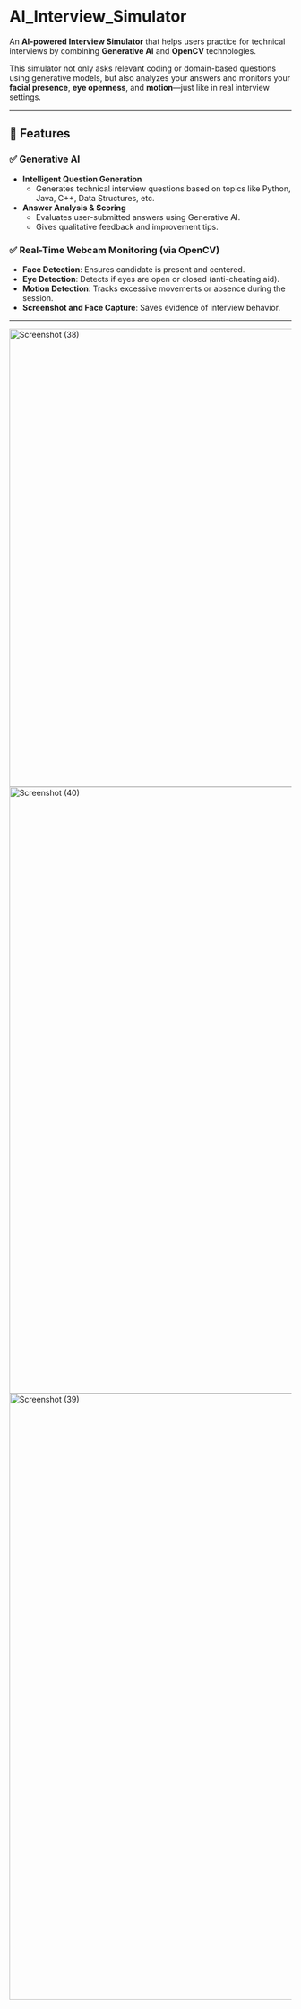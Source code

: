 # AI_Interview_Simulator

An **AI-powered Interview Simulator** that helps users practice for technical interviews by combining **Generative AI** and **OpenCV** technologies.

This simulator not only asks relevant coding or domain-based questions using generative models, but also analyzes your answers and monitors your **facial presence**, **eye openness**, and **motion**—just like in real interview settings.

---

## 🚀 Features

### ✅ Generative AI
- **Intelligent Question Generation**  
  - Generates technical interview questions based on topics like Python, Java, C++, Data Structures, etc.
- **Answer Analysis & Scoring**  
  - Evaluates user-submitted answers using Generative AI.
  - Gives qualitative feedback and improvement tips.

### ✅ Real-Time Webcam Monitoring (via OpenCV)
- **Face Detection**: Ensures candidate is present and centered.
- **Eye Detection**: Detects if eyes are open or closed (anti-cheating aid).
- **Motion Detection**: Tracks excessive movements or absence during the session.
- **Screenshot and Face Capture**: Saves evidence of interview behavior.

---
<img width="1427" height="816" alt="Screenshot (38)" src="https://github.com/user-attachments/assets/ad9cc75a-a2ea-4dbd-aab6-8404eff2f541" />
<img width="1920" height="1080" alt="Screenshot (40)" src="https://github.com/user-attachments/assets/65bc8618-95e6-4185-8a38-7d78aa14d56e" />

<img width="1920" height="1080" alt="Screenshot (39)" src="https://github.com/user-attachments/assets/f5ca4850-7256-4acc-b0d3-47f94a4fdb23" />


